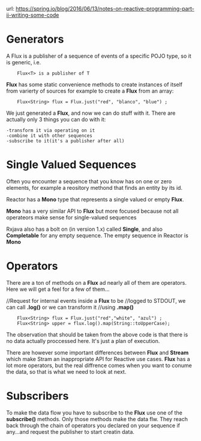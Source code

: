url: https://spring.io/blog/2016/06/13/notes-on-reactive-programming-part-ii-writing-some-code


Generators
====================================
A Flux is a publisher of a sequence of events of a specific POJO type, so
it is generic, i.e. 


        Flux<T> is a publisher of T
        
**Flux** has some static convenience methods to 
create instances of itself from varierty of sources
for example to create a **Flux** from an array:

        Flux<String> flux = Flux.just("red", "blanco", "blue") ;
        
We just generated a **Flux**, and now we can do stuff with it.
There are actually only 3 things you can do with it:

    -transform it via operating on it
    -combine it with other sequences
    -subscribe to it(it's a publisher after all)
    
    
    
Single Valued Sequences
===============================================
Often you encounter a sequence that you know has on one or 
zero elements, for example a reository methond that finds an
entity by its id.

Reactor has a **Mono** type that represents a single valued or empty 
**Flux**.

**Mono** has a very similar API to **Flux**  but more focused because not
all operateors make sense for single-valued sequences 

Rxjava also has a bolt on (in version 1.x) called **Single**, and also 
**Completable** for any empty sequence.  The empty sequence in 
Reactor is **Mono<Void>**


Operators
=================================================
There are a ton of methods on a **Flux** ad nearly all of
them are operators.  Here we will get a feel for a few of them...

//Request for internal events inside a **Flux** to be 
//logged to STDOUT, we can call **.log()** or we can transform it
//using **.map()**

        Flux<String> flux = Flux.just("red","white", "azul") ;
        Flux<String> upper = flux.log().map(String::toUpperCase);
        
        
The observation that should be taken from the above code is that there
is no data actually proccessed here.  It's just a plan of execution.

There are however some important differences between **Flux** and **Stream**
which make Stram an inappropriate API for Reactive use cases. **Flux** has a lot more
operators, but the real diffrence comes when you want to conume the data, so that is what we need to look at next.


Subscribers
===================================================================
To make the data flow you have to subscribe to the
**Flux** use one of the **subscribe()** methods.
Only those methods make the data flw.
They reach back through the chain of operators you declared on your sequence
if any...and request the publisher to start creatin data.

